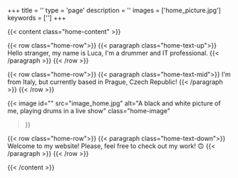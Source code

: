 +++
title = ''
type = 'page'
description = ''
images = ['home_picture.jpg']
keywords = ['']
+++


{{< content class="home-content" >}}

{{< row class="home-row">}}
{{< paragraph class="home-text-up">}}
Hello stranger, my name is Luca, I'm a drummer and IT professional.
{{< /paragraph >}}
{{< /row >}}

{{< row class="home-row">}}
{{< paragraph class="home-text-mid">}}
I'm from Italy, but currently based in Prague, Czech Republic!
{{< /paragraph >}}
{{< /row >}}

{{< image
id=""
src="image_home.jpg"
alt="A black and white picture of me, playing drums in a live show"
class="home-image"
>}}

{{< row class="home-row">}}
{{< paragraph class="home-text-down">}}
Welcome to my website! Please, feel free to check out my work! 🙃
{{< /paragraph >}}
{{< /row >}}

{{< /content >}}
